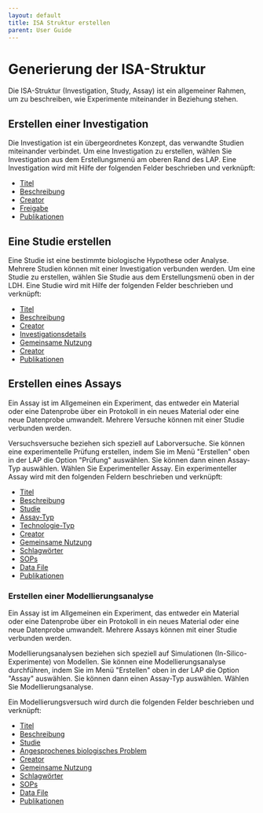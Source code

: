 ```yaml
---
layout: default
title: ISA Struktur erstellen
parent: User Guide
---
```


# Generierung der ISA-Struktur

Die ISA-Struktur (Investigation, Study, Assay) ist ein allgemeiner Rahmen, um zu beschreiben, wie Experimente miteinander in Beziehung stehen.

## Erstellen einer Investigation

Die Investigation ist ein übergeordnetes Konzept, das verwandte Studien miteinander verbindet. Um eine Investigation zu erstellen, wählen Sie Investigation aus dem Erstellungsmenü am oberen Rand des LAP.
Eine Investigation wird mit Hilfe der folgenden Felder beschrieben und verknüpft:

- [Titel](generic_linking_var.md#titel)
- [Beschreibung](generic_linking_var.md#beschreibung)
- [Creator ](generic_linking_var.md#creator)
- [Freigabe ](generic_linking_var.md#freigabe)
- [Publikationen](generic_linking_var.md#publikationen)

## Eine Studie erstellen

Eine Studie ist eine bestimmte biologische Hypothese oder Analyse. Mehrere Studien können mit einer Investigation verbunden werden. Um eine Studie zu erstellen, wählen Sie Studie aus dem Erstellungsmenü oben in der LDH.
Eine Studie wird mit Hilfe der folgenden Felder beschrieben und verknüpft:
- [Titel](generic_linking_var.md#titel)
- [Beschreibung](generic_linking_var.md#beschreibung)
- [Creator ](generic_linking_var.md#creator)
- [Investigationsdetails](generic_linking_var.md#details-zur-investigation)
- [Gemeinsame Nutzung](generic_linking_var.md#freigabe)
- [Creator ](generic_linking_var.md#creator)
- [Publikationen](generic_linking_var.md#publikationen)

## Erstellen eines Assays

Ein Assay ist im Allgemeinen ein Experiment, das entweder ein Material oder eine Datenprobe über ein Protokoll in ein neues Material oder eine neue Datenprobe umwandelt. Mehrere Versuche können mit einer Studie verbunden werden.

Versuchsversuche beziehen sich speziell auf Laborversuche. Sie können eine experimentelle Prüfung erstellen, indem Sie im Menü "Erstellen" oben in der LAP die Option "Prüfung" auswählen. Sie können dann einen Assay-Typ auswählen. Wählen Sie Experimenteller Assay.
Ein experimenteller Assay wird mit den folgenden Feldern beschrieben und verknüpft:
- [Titel](generic_linking_var.md#titel)
- [Beschreibung](generic_linking_var.md#beschreibung)
- [Studie](generic_linking_var.md#studie)
- [Assay-Typ](generic_linking_var.md#assay-typ)
- [Technologie-Typ](generic_linking_var.md#technologie-typ)
- [Creator ](generic_linking_var.md#creator)
- [Gemeinsame Nutzung](generic_linking_var.md#freigabe)
- [Schlagwörter](generic_linking_var.md#schlagwörter)
- [SOPs](generic_linking_var.md#sops)
- [Data File](generic_linking_var.md#data-files)
- [Publikationen](generic_linking_var.md#publikationen)

### Erstellen einer Modellierungsanalyse

Ein Assay ist im Allgemeinen ein Experiment, das entweder ein Material oder eine Datenprobe über ein Protokoll in ein neues Material oder eine neue Datenprobe umwandelt. Mehrere Assays können mit einer Studie verbunden werden.

Modellierungsanalysen beziehen sich speziell auf Simulationen (In-Silico-Experimente) von Modellen. Sie können eine Modellierungsanalyse durchführen, indem Sie im Menü "Erstellen" oben in der LAP die Option "Assay" auswählen. Sie können dann einen Assay-Typ auswählen. Wählen Sie Modellierungsanalyse.

Ein Modellierungsversuch wird durch die folgenden Felder beschrieben und verknüpft:
- [Titel](generic_linking_var.md#titel)
- [Beschreibung](generic_linking_var.md#beschreibung)
- [Studie](generic_linking_var.md#studie)
- [Angesprochenes biologisches Problem](generic_linking_var.md#angesprochenes-biologisches-problem)
- [Creator ](generic_linking_var.md#creator)
- [Gemeinsame Nutzung](generic_linking_var.md#freigabe)
- [Schlagwörter](generic_linking_var.md#schlagwörter)
- [SOPs](generic_linking_var.md#sops)
- [Data File](generic_linking_var.md#data-files)
- [Publikationen](generic_linking_var.md#publikationen)
